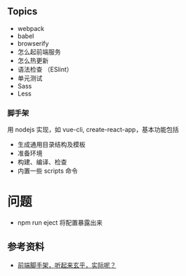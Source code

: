 ## Topics

- webpack
- babel
- browserify
- 怎么起前端服务
- 怎么热更新
- 语法检查 （ESlint）
- 单元测试
- Sass
- Less

### 脚手架

用 nodejs 实现，如 vue-cli, create-react-app，基本功能包括

- 生成通用目录结构及模板
- 准备环境
- 构建、编译、检查
- 内置一些 scripts 命令

# 问题

- npm run eject 将配置暴露出来

## 参考资料

- [前端脚手架，听起来玄乎，实际呢？](https://segmentfault.com/a/1190000016915868)
